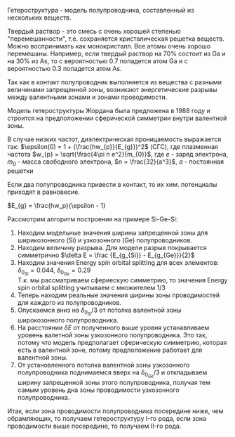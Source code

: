 Гетероструктура - модель полупроводника, составленный из нескольких веществ. 

Твердый раствор - это смесь с очень хорошей степенью "перемешанности", т.е. сохраняется кристалическая решетка веществ. Можно воспринимать как монокристалл.
Все атомы очень хорошо перемешаны. Например, если твердый раствор на 70% состоит из Ga и на 30% из As, то с вероятностью 0.7 попадется атом Ga и
с вероятностью 0.3 попадется атом As.

Так как в контакт полупроводник выполняется из вещества с разными величинами запрещенной зоны, возникают энергетические разрывы между валентными зонами и зонами проводимости.

Модель гетероструктуры Жордана была предложена в 1988 году и строится на предположении сферической симметрии внутри валентной зоны.

В случае низких частот, диэлектрическая проницаемость выражается так:
$\epsilon(0) = 1 + (\frac{hw_{p}}{E_{g}})^2$ (СГС), где плазменная частота $w_{p} = \sqrt{\frac{4\pi n e^2}{m_{0}}$,
где $e$ - заряд электрона, $m_{0}$ - масса свободного электрона, $n = \frac{32}{a^3}$, $a$ - постоянная решетки

Если два полупроводника привести в контакт, то их хим. потенциалы приходят в равновесие.

$E_{g} = \frac{hw_p}{\epsilon - 1}

Рассмотрим алгоритм построения на примере Si-Ge-Si:
1) Находим модельные значения ширины запрещенной зоны для ширикозонного (Si) и узкозонного (Ge) полупроводников.
2) Находим величину разрыва. Для модели разрыв покрывается симметрично $\delta E = \frac {E_{g_{Si}} - E_{g_{Ge}}}{2}$
3) Находим значения Energy spin orbital splitting для всех элементов: $\delta_{0_{Si}} = 0.044$, $\delta_{0_{Ge}} = 0.29$   
Т.к. мы рассматриваем сфериескую симметрию, то значения Energy spin orbital splitting учитываем с множителем $1/3$
4) Теперь находим реальные значения ширины зоны проводимостей для каждого из полупроводников.
5) Опускаемся вниз на  $\delta_{0_{Si}} / 3$ от потолка валентной зоны широкозонного полупроводника.
6) На расстоянии $\delta E$ от полученного выше уровня устанавливаем уровень валетной зоны узкозонного полупроводника. Это так, потому что модель
предполагает сферическую симметрию, которая есть в валентной зоне, потому предположение работает для валентной зоны.
7) От установленного потолка валентной зоны узкозонного полупроводника поднимаемся вверх на $\delta_{0_{Ge}} / 3$ и откладываем ширину запрещенной зоны этого полупроводника, 
получая тем самым уровень дна зоны проводимости узкозонного полупроводника.

Итак, если зона проводимости полупроводника посередине ниже, чем обрамляющих, то получаем гетероструктуру I-го рода,
если зона проводимости выше посередине, то получаем II-го рода.
